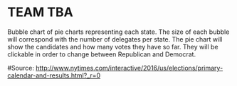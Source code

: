# TEAM TBA
Bubble chart of pie charts representing each state. The size of each bubble will correspond with the number of delegates per state. The pie chart will show the candidates and how many votes they have so far. They will be clickable in order to change between Republican and Democrat.

#Source:
http://www.nytimes.com/interactive/2016/us/elections/primary-calendar-and-results.html?_r=0
